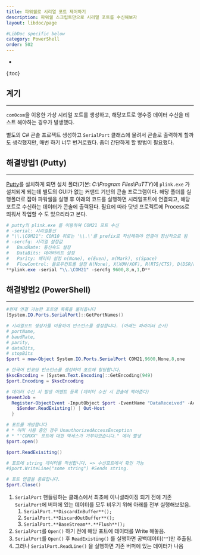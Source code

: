```yaml
---
title: 파워쉘로 시리얼 포트 제어하기
description: 파워쉘 스크립트만으로 시리얼 포트를 수신해보자
layout: libdoc/page

#LibDoc specific below
category: PowerShell
order: 502
---
```

* 
{:toc}

## 계기

---

`com0com`을 이용한 가상 시리얼 포트를 생성하고, 해당포트로 영수증 데이터 수신을 테스트 해야하는 경우가 발생했다. 

별도의 C# 콘솔 프로젝트 생성하고 `SerialPort` 클래스에 물려서 콘솔로 출력하게 할까도 생각했지만, 매번 하기 너무 번거로웠다. 좀더 간단하게 할 방법이 필요했다.

## 해결방법1 (Putty)

---

[](https://www.putty.org/)

[Putty](https://www.putty.org/)를 설치하게 되면 설치 폴더(기본: *C:\Program Files\PuTTY*)에 `plink.exe` 가 설치되게 되는데
별도의 GUI가 없는 커맨드 기반의 콘솔 프로그램이다.
해당 폴더를 실행폴더로 잡아 파워쉘을 실행 후 아래의 코드를 실행하면
시리얼포트에 연결되고, 해당 포트로 수신하는 데이터가 콘솔에 출력된다.
필요에 따라 닷넷 프로젝트에 Process로 띄워서 작업할 수 도 있으리라고 본다.

```powershell
# putty의 plink.exe 를 이용하여 COM21 포트 수신
# -serial: 시리얼통신
# "\\.\COM21": COM10 위로는 '\\.\'를 prefix로 작성해줘야 연결이 정상적으로 됨
# -sercfg: 시리얼 설정값
#   BaudRate: 통신속도 설정
#   DataBits: 데이터비트 설정
#   Parity: 패리티 설정 n(None), e(Even), m(Mark), s(Space)
#   FlowControl: 플로우컨트롤 설정 N(None), X(XON/XOF), R(RTS/CTS), D(DSR/DTR)
**plink.exe -serial "\\.\COM21" -sercfg 9600,8,n,1,D**
```

## 해결방법2 (PowerShell)

---

```powershell
#현재 연결 가능한 포트명 목록을 불러옵니다
[System.IO.Ports.SerialPort]::GetPortNames()

# 시리얼포트 생성자를 이용하여 인스턴스를 생성합니다. (아래는 파라미터 순서)
# portName,
# baudRate,
# parity,
# dataBits,
# stopBits
$port = new-Object System.IO.Ports.SerialPort COM21,9600,None,8,one

# 한국어 인코딩 인스턴스를 생성하여 포트에 할당합니다.
$kscEncoding = [System.Text.Encoding]::GetEncoding(949)
$port.Encoding = $kscEncoding

# 데이터 수신 시 발생 이벤트 등록 (데이터 수신 시 콘솔에 찍어준다)
$eventJob = 
  Register-ObjectEvent -InputObject $port -EventName "DataReceived" -Action {
    $Sender.ReadExisting() | Out-Host
  }

# 포트를 개방합니다  
# * 이미 사용 중인 경우 UnauthorizedAccessException 
# * "'COMXX' 포트에 대한 액세스가 거부되었습니다." 에러 발생
$port.open()

$port.ReadExisiting()

# 포트에 string 데이터를 작성합니다. => 수신포트에서 확인 가능
#$port.WriteLine("some string") #Sends string.

# 포트 연결을 종료합니다.
$port.Close()
```

1. `SerialPort` 핸들링하는 클래스에서 최초에 이니셜라이징 되기 전에
기존 `SerialPort`에 버퍼에 있는 데이터를 모두 비우기 위해 
아래를 전부 실행해보았음.
    1. `SerialPort.**DiscardInBuffer**();`
    2. `SerialPort.**DiscardOutBuffer**();`
    3. `SerialPort.**BaseStream**.**Flush**();`
2. `SerialPort`를 `Open()` 하기 전에 해당 포트에 데이터를 Write 해놓음.
3. `SerialPort`를 `Open()` 후 `ReadExisting()` 를 실행하면 공백데이터(`""`)만 추출됨.
4. 그러나 `SerialPort.ReadLine()` 을 실행하면 기존 버퍼에 있는 데이터가 나옴
